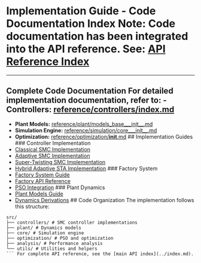 # Implementation Guide - Code Documentation Index **Note:** Code documentation has been integrated into the API reference. **See:** [API Reference Index](../index.md)

---

## Complete Code Documentation For detailed implementation documentation, refer to: - **Controllers:** [reference/controllers/index.md](../controllers/index.md)
- **Plant Models:** [reference/plant/models_base___init__.md](../plant/models_base___init__.md)
- **Simulation Engine:** [reference/simulation/core___init__.md](../simulation/core___init__.md)
- **Optimization:** [reference/optimization/__init__.md](../optimization/__init__.md) ## Implementation Guides ### Controller Implementation
- [Classical SMC Implementation](../../controllers/classical_smc_technical_guide.md)
- [Adaptive SMC Implementation](../../controllers/adaptive_smc_technical_guide.md)
- [Super-Twisting SMC Implementation](../../controllers/sta_smc_technical_guide.md)
- [Hybrid Adaptive STA Implementation](../../controllers/hybrid_smc_technical_guide.md) ### Factory System
- [Factory System Guide](../../controllers/factory_system_guide.md)
- [Factory API Reference](../controllers/factory.md)
- [PSO Integration](../../factory/enhanced_pso_integration_guide.md) ### Plant Dynamics
- [Plant Models Guide](../../plant/models_guide.md)
- [Dynamics Derivations](../../mathematical_foundations/dynamics_derivations.md) ## Code Organization The implementation follows this structure:
```
src/
├── controllers/ # SMC controller implementations
├── plant/ # Dynamics models
├── core/ # Simulation engine
├── optimization/ # PSO and optimization
├── analysis/ # Performance analysis
└── utils/ # Utilities and helpers
``` For complete API reference, see the [main API index](../index.md).
